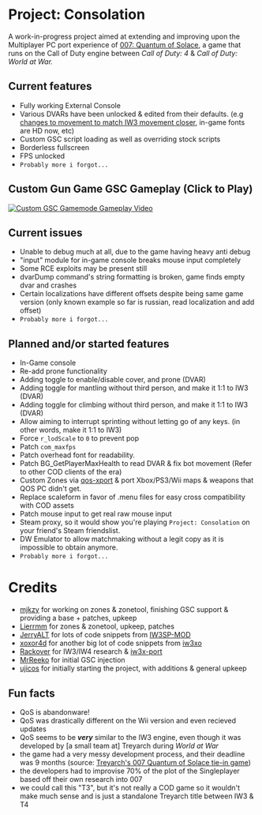 # Project: Consolation

A work-in-progress project aimed at extending and improving upon the Multiplayer PC port experience of [007: Quantum of Solace](https://en.wikipedia.org/wiki/007:_Quantum_of_Solace), a game that runs on the Call of Duty engine between <i>Call of Duty: 4</i> & <i>Call of Duty: World at War.</i>

 ## Current features
 - Fully working External Console
 - Various DVARs have been unlocked & edited from their defaults. (e.g [changes to movement to match IW3 movement closer](https://youtu.be/5LNlgfV1z-k), in-game fonts are HD now, etc)
 - Custom GSC script loading as well as overriding stock scripts
 - Borderless fullscreen
 - FPS unlocked
 - ``Probably more i forgot...``


## Custom Gun Game GSC Gameplay (Click to Play)
[![Custom GSC Gamemode Gameplay Video](https://img.youtube.com/vi/0Zu-5G9qdcg/maxresdefault.jpg)](https://www.youtube.com/watch?v=0Zu-5G9qdcg)


## Current issues
- Unable to debug much at all, due to the game having heavy anti debug
- "input" module for in-game console breaks mouse input completely
- Some RCE exploits may be present still
- dvarDump command's string formatting is broken, game finds empty dvar and crashes
- Certain localizations have different offsets despite being same game version (only known example so far is russian, read localization and add offset)
- ``Probably more i forgot...``

## Planned and/or started features
- In-Game console
- Re-add prone functionality
- Adding toggle to enable/disable cover, and prone (DVAR)
- Adding toggle for mantling without third person, and make it 1:1 to IW3 (DVAR)
- Adding toggle for climbing without third person, and make it 1:1 to IW3 (DVAR)
- Allow aiming to interrupt sprinting without letting go of any keys. (in other words, make it 1:1 to IW3)
- Force ``r_lodScale`` to ``0`` to prevent pop
- Patch ``com_maxfps``
- Patch overhead font for readability.
- Patch BG_GetPlayerMaxHealth to read DVAR & fix bot movement (Refer to other COD clients of the era)
- Custom Zones via [qos-xport](https://github.com/mjkzy/qos-xport/) & port Xbox/PS3/Wii maps & weapons that QOS PC didn't get.
- Replace scaleform in favor of .menu files for easy cross compatibility with COD assets
- Patch mouse input to get real raw mouse input
- Steam proxy, so it would show you're playing ``Project: Consolation`` on your friend's Steam friendslist.
- DW Emulator to allow matchmaking without a legit copy as it is impossible to obtain anymore.
- ``Probably more i forgot...``

# Credits 

 - [mjkzy](https://github.com/mjkzy) for working on zones & zonetool, finishing GSC support & providing a base + patches, upkeep
 - [Lierrmm](https://github.com/Lierrmm) for zones & zonetool, upkeep, patches
 - [JerryALT](https://github.com/JerryALT) for lots of code snippets from [IW3SP-MOD](https://github.com/JerryALT/iw3sp_mod)
 - [xoxor4d](https://github.com/xoxor4d) for another big lot of code snippets from [iw3xo](https://github.com/xoxor4d/iw3xo-dev)
 - [Rackover](https://github.com/Rackover) for IW3/IW4 research & [iw3x-port](https://github.com/iw4x/iw3x-port)
 - [MrReeko](https://github.com/MrReekoFTWxD) for initial GSC injection
 - [ujicos](https://github.com/ujicos) for initially starting the project, with additions & general upkeep

## Fun facts
- QoS is abandonware!
- QoS was drastically different on the Wii version and even recieved updates
- QoS seems to be <i><b>very</i></b> similar to the IW3 engine, even though it was developed by [a small team at] Treyarch during <i>World at War</i>
- the game had a very messy development process, and their deadline was 9 months (source: [Treyarch's 007 Quantum of Solace tie-in game](https://www.youtube.com/watch?v=bU4FkHVYYdU))
- the developers had to improvise 70% of the plot of the Singleplayer based off their own research into 007
- we could call this "T3", but it's not really a COD game so it wouldn't make much sense and is just a standalone Treyarch title between IW3 & T4
